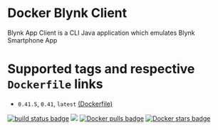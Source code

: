 # Docker Blynk Client
Blynk App Client is a CLI Java application which emulates Blynk Smartphone App

# Supported tags and respective `Dockerfile` links

* `0.41.5`, `0.41`, `latest` [(Dockerfile)](https://github.com/manios/docker-blynk-client/blob/master/Dockerfile)

 [![build status badge](https://img.shields.io/travis/manios/docker-blynk-client/master.svg)](https://travis-ci.org/manios/docker-blynk-client/branches) [![](https://images.microbadger.com/badges/image/manios/blynk-client.svg)](https://microbadger.com/images/manios/blynk-client) [![Docker pulls badge](https://img.shields.io/docker/pulls/manios/blynk-client.svg)](https://hub.docker.com/r/manios/blynk-client)  [![Docker stars badge](https://img.shields.io/docker/stars/manios/blynk-client.svg)](https://hub.docker.com/r/manios/blynk-client)
